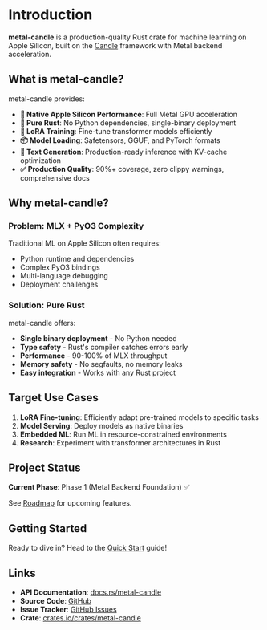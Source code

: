 # Introduction

**metal-candle** is a production-quality Rust crate for machine learning on Apple Silicon, built on the [Candle](https://github.com/huggingface/candle) framework with Metal backend acceleration.

## What is metal-candle?

metal-candle provides:

- **🚀 Native Apple Silicon Performance**: Full Metal GPU acceleration
- **🦀 Pure Rust**: No Python dependencies, single-binary deployment
- **🎯 LoRA Training**: Fine-tune transformer models efficiently
- **📦 Model Loading**: Safetensors, GGUF, and PyTorch formats
- **💬 Text Generation**: Production-ready inference with KV-cache optimization
- **✅ Production Quality**: 90%+ coverage, zero clippy warnings, comprehensive docs

## Why metal-candle?

### Problem: MLX + PyO3 Complexity

Traditional ML on Apple Silicon often requires:
- Python runtime and dependencies
- Complex PyO3 bindings
- Multi-language debugging
- Deployment challenges

### Solution: Pure Rust

metal-candle offers:
- **Single binary deployment** - No Python needed
- **Type safety** - Rust's compiler catches errors early
- **Performance** - 90-100% of MLX throughput
- **Memory safety** - No segfaults, no memory leaks
- **Easy integration** - Works with any Rust project

## Target Use Cases

1. **LoRA Fine-tuning**: Efficiently adapt pre-trained models to specific tasks
2. **Model Serving**: Deploy models as native binaries
3. **Embedded ML**: Run ML in resource-constrained environments
4. **Research**: Experiment with transformer architectures in Rust

## Project Status

**Current Phase**: Phase 1 (Metal Backend Foundation) ✅

See [Roadmap](./development/roadmap.md) for upcoming features.

## Getting Started

Ready to dive in? Head to the [Quick Start](./quick-start.md) guide!

## Links

- **API Documentation**: [docs.rs/metal-candle](https://docs.rs/metal-candle)
- **Source Code**: [GitHub](https://github.com/GarthDB/metal-candle)
- **Issue Tracker**: [GitHub Issues](https://github.com/GarthDB/metal-candle/issues)
- **Crate**: [crates.io/crates/metal-candle](https://crates.io/crates/metal-candle)

